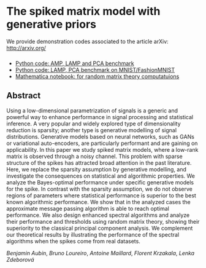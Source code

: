 # The spiked matrix model with generative priors

We provide demonstration codes associated to the article arXiv: <http://arxiv.org/>

###
  * [Python code: AMP, LAMP and PCA benchmark](/Demo_AMP_SE_Spectral)
  * [Python code: LAMP, PCA benchmark on MNIST/FashionMNIST](/Demo_MNIST)
  * [Mathematica notebook: for random matrix theory computatuions](/Demo_RMT)



## Abstract
Using a low-dimensional parametrization of signals is a generic and powerful way to enhance performance in signal processing and statistical inference. A very popular and widely explored type of dimensionality reduction is sparsity; another
type is generative modelling of signal distributions. Generative models based on neural networks, such as GANs or variational auto-encoders,
are particularly performant and are gaining on applicability. In this paper we study spiked matrix models, where a low-rank matrix is observed through a noisy
channel. This problem with sparse structure of the spikes has attracted
broad attention in the past literature. Here, we replace the sparsity assumption by
generative modelling, and investigate the consequences on statistical and
algorithmic properties. We analyze the Bayes-optimal
performance under specific generative models for the spike. In contrast with
the sparsity assumption, we do not observe regions of parameters where
statistical performance is superior to the best known algorithmic
performance. We show that in the analyzed cases the approximate
message passing algorithm is able to reach optimal performance. We also design
enhanced spectral algorithms and analyze their performance and
thresholds using random matrix theory, showing their superiority to the
classical principal component analysis. We complement our theoretical
results by illustrating the performance of the spectral algorithms when the spikes come from real datasets.

_Benjamin Aubin_, _Bruno Loureiro_, _Antoine Maillard_, _Florent Krzakala_, _Lenka Zdeborová_
